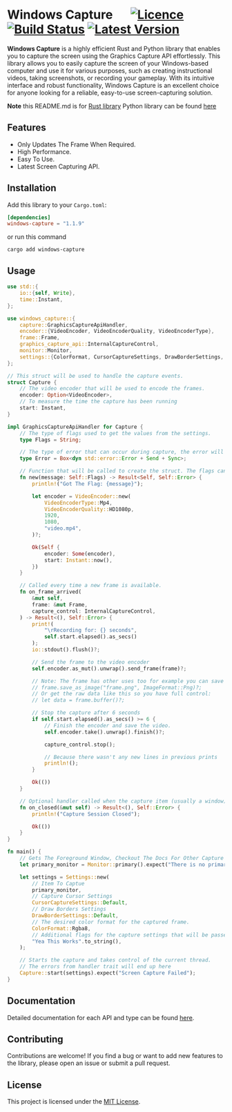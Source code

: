 # Windows Capture &emsp; [![Licence]][Licence URL] [![Build Status]][repository] [![Latest Version]][crates.io]

[Licence]: https://img.shields.io/crates/l/windows-capture
[Licence URL]: https://github.com/NiiightmareXD/windows-capture/blob/main/LICENCE

[Build Status]: https://img.shields.io/github/actions/workflow/status/NiiightmareXD/windows-capture/rust.yml
[repository]: https://github.com/NiiightmareXD/windows-capture

[Latest Version]: https://img.shields.io/crates/v/windows-capture
[crates.io]: https://crates.io/crates/windows-capture

**Windows Capture** is a highly efficient Rust and Python library that enables you to capture the screen using the Graphics Capture API effortlessly. This library allows you to easily capture the screen of your Windows-based computer and use it for various purposes, such as creating instructional videos, taking screenshots, or recording your gameplay. With its intuitive interface and robust functionality, Windows Capture is an excellent choice for anyone looking for a reliable, easy-to-use screen-capturing solution.

**Note** this README.md is for [Rust library](https://github.com/NiiightmareXD/windows-capture) Python library can be found [here](https://github.com/NiiightmareXD/windows-capture/tree/main/windows-capture-python)

## Features

- Only Updates The Frame When Required.
- High Performance.
- Easy To Use.
- Latest Screen Capturing API.

## Installation

Add this library to your `Cargo.toml`:

```toml
[dependencies]
windows-capture = "1.1.9"
```
or run this command

```
cargo add windows-capture
```

## Usage

```rust
use std::{
    io::{self, Write},
    time::Instant,
};

use windows_capture::{
    capture::GraphicsCaptureApiHandler,
    encoder::{VideoEncoder, VideoEncoderQuality, VideoEncoderType},
    frame::Frame,
    graphics_capture_api::InternalCaptureControl,
    monitor::Monitor,
    settings::{ColorFormat, CursorCaptureSettings, DrawBorderSettings, Settings},
};

// This struct will be used to handle the capture events.
struct Capture {
    // The video encoder that will be used to encode the frames.
    encoder: Option<VideoEncoder>,
    // To measure the time the capture has been running
    start: Instant,
}

impl GraphicsCaptureApiHandler for Capture {
    // The type of flags used to get the values from the settings.
    type Flags = String;

    // The type of error that can occur during capture, the error will be returned from `CaptureControl` and `start` functions.
    type Error = Box<dyn std::error::Error + Send + Sync>;

    // Function that will be called to create the struct. The flags can be passed from settings.
    fn new(message: Self::Flags) -> Result<Self, Self::Error> {
        println!("Got The Flag: {message}");

        let encoder = VideoEncoder::new(
            VideoEncoderType::Mp4,
            VideoEncoderQuality::HD1080p,
            1920,
            1080,
            "video.mp4",
        )?;

        Ok(Self {
            encoder: Some(encoder),
            start: Instant::now(),
        })
    }

    // Called every time a new frame is available.
    fn on_frame_arrived(
        &mut self,
        frame: &mut Frame,
        capture_control: InternalCaptureControl,
    ) -> Result<(), Self::Error> {
        print!(
            "\rRecording for: {} seconds",
            self.start.elapsed().as_secs()
        );
        io::stdout().flush()?;

        // Send the frame to the video encoder
        self.encoder.as_mut().unwrap().send_frame(frame)?;

        // Note: The frame has other uses too for example you can save a single for to a file like this:
        // frame.save_as_image("frame.png", ImageFormat::Png)?;
        // Or get the raw data like this so you have full control:
        // let data = frame.buffer()?;

        // Stop the capture after 6 seconds
        if self.start.elapsed().as_secs() >= 6 {
            // Finish the encoder and save the video.
            self.encoder.take().unwrap().finish()?;

            capture_control.stop();

            // Because there wasn't any new lines in previous prints
            println!();
        }

        Ok(())
    }

    // Optional handler called when the capture item (usually a window) closes.
    fn on_closed(&mut self) -> Result<(), Self::Error> {
        println!("Capture Session Closed");

        Ok(())
    }
}

fn main() {
    // Gets The Foreground Window, Checkout The Docs For Other Capture Items
    let primary_monitor = Monitor::primary().expect("There is no primary monitor");

    let settings = Settings::new(
        // Item To Captue
        primary_monitor,
        // Capture Cursor Settings
        CursorCaptureSettings::Default,
        // Draw Borders Settings
        DrawBorderSettings::Default,
        // The desired color format for the captured frame.
        ColorFormat::Rgba8,
        // Additional flags for the capture settings that will be passed to user defined `new` function.
        "Yea This Works".to_string(),
    );

    // Starts the capture and takes control of the current thread.
    // The errors from handler trait will end up here
    Capture::start(settings).expect("Screen Capture Failed");
}
```

## Documentation

Detailed documentation for each API and type can be found [here](https://docs.rs/windows-capture).

## Contributing

Contributions are welcome! If you find a bug or want to add new features to the library, please open an issue or submit a pull request.

## License

This project is licensed under the [MIT License](LICENSE).
